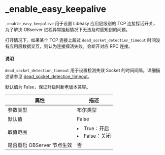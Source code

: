 # _enable_easy_keepalive

`_enable_easy_keepalive` 用于设置 Libeasy 应用层级别的 TCP 连接探活开关，为了解决 OBserver 进程异常挂起情况下无法及时感知到的问题。

打开情况下，如果某个 TCP 连接上超过 `dead_socket_detection_timeout` 时间没有应用层数据交互，则认为连接探活失败，会断开对应 RPC 连接。

<main id="notice" type='explain'>
  <h4>说明</h4>
  <p><code>dead_socket_detection_timeout</code> 用于设置检测失效 Socket 的时间间隔。详细描述请参见 <a href="../../300.system-configuration-items/5200.dead_socket_detection_timeout.md">dead_socket_detection_timeout</a>。</p>
</main>

默认值为 False，保证升级时新老版本兼容。

| **属性** | **描述** |
| --- | --- |
| 参数类型 | 布尔类型 |
| 默认值 | False |
| 取值范围 | <ui><li> True：开启   </li><li> False：关闭  </li></ul> |
| 是否重启 OBServer 节点生效 | 否 |
